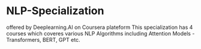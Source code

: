 # NLP-Specialization
offered by Deeplearning.AI on Coursera plateform This specialization has 4 courses which coveres various NLP Algorithms including Attention Models -Transformers, BERT, GPT etc.

